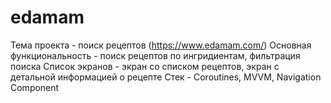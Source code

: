 # edamam
Тема проекта - поиск рецептов (https://www.edamam.com/)
Основная функциональность - поиск рецептов по ингридиентам, фильтрация поиска
Список экранов - экран со списком рецептов, экран с детальной информацией о рецепте
Стек - Coroutines, MVVM, Navigation Component
